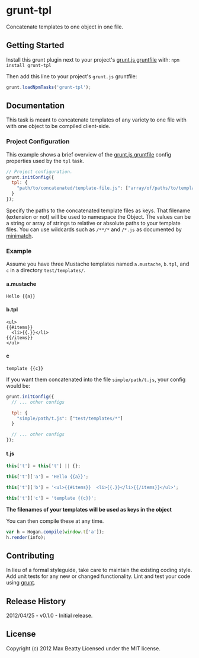 # grunt-tpl

Concatenate templates to one object in one file.

## Getting Started
Install this grunt plugin next to your project's [grunt.js gruntfile][getting_started] with: `npm install grunt-tpl`

Then add this line to your project's `grunt.js` gruntfile:

```javascript
grunt.loadNpmTasks('grunt-tpl');
```

[grunt]: https://github.com/cowboy/grunt
[getting_started]: https://github.com/cowboy/grunt/blob/master/docs/getting_started.md

## Documentation

This task is meant to concatenate templates of any variety to one file with with one object to be compiled client-side.

### Project Configuration
This example shows a brief overview of the [grunt.js gruntfile][getting_started] config properties used by the `tpl` task.

```javascript
// Project configuration.
grunt.initConfig({
  tpl: {
    "path/to/concatenated/template-file.js": ["array/of/paths/to/templates/**/*", "/exact/location/of/template.mustache"]
  }
});
```

Specify the paths to the concatenated template files as keys. That filename (extension or not) will be used to namespace the Object. The values can be a string or array of strings to relative or absolute paths to your template files. You can use wildcards such as `/**/*` and `/*.js` as documented by [minimatch](https://github.com/isaacs/minimatch).

### Example

Assume you have three Mustache templates named `a.mustache`, `b.tpl`, and `c` in a directory `test/templates/`.

#### a.mustache

    Hello {{a}}

#### b.tpl

    <ul>
    {{#items}}
      <li>{{.}}</li>
    {{/items}}
    </ul>

#### c

    template {{c}}

If you want them concatenated into the file `simple/path/t.js`, your config would be:

```javascript
grunt.initConfig({
  // ... other configs

  tpl: {
    "simple/path/t.js": ["test/templates/*"]
  }

  // ... other configs
});
```

#### t.js

```javascript
this['t'] = this['t'] || {};

this['t']['a'] = 'Hello {{a}}';

this['t']['b'] = '<ul>{{#items}}  <li>{{.}}</li>{{/items}}</ul>';

this['t']['c'] = 'template {{c}}';
```

**The filenames of your templates will be used as keys in the object**

You can then compile these at any time.

```javascript
var h = Hogan.compile(window.t['a']);
h.render(info);
```

## Contributing
In lieu of a formal styleguide, take care to maintain the existing coding style. Add unit tests for any new or changed functionality. Lint and test your code using [grunt][grunt].

## Release History
2012/04/25 - v0.1.0 - Initial release.

## License
Copyright (c) 2012 Max Beatty
Licensed under the MIT license.
